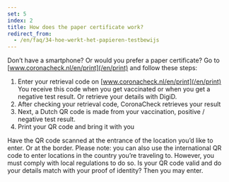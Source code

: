 ```yaml
---
set: 5
index: 2
title: How does the paper certificate work?
redirect_from: 
  - /en/faq/34-hoe-werkt-het-papieren-testbewijs
---
```

Don’t have a smartphone? Or would you prefer a paper certificate? Go to [www.coronacheck.nl/en/print](/en/print) and follow these steps: 

1. Enter your retrieval code on [www.coronacheck.nl/en/print](/en/print) You receive this code when you get vaccinated or when you get a negative test result. Or retrieve your details with DigiD.
2. After checking your retrieval code, CoronaCheck retrieves your result
3. Next, a Dutch QR code is made from your vaccination, positive / negative test result. 
4. Print your QR code and bring it with you

Have the QR code scanned at the entrance of the location you’d like to enter. Or at the border. Please note: you can also use the international QR code to enter locations in the country you’re traveling to. However, you must comply with local regulations to do so. Is your QR code valid and do your details match with your proof of identity? Then you may enter.
